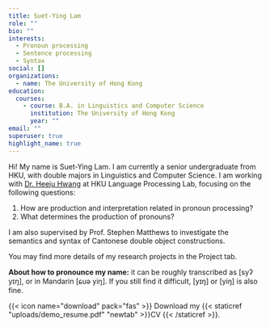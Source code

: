 ```yaml
---
title: Suet-Ying Lam
role: ""
bio: ""
interests:
  - Pronoun processing
  - Sentence processing
  - Syntax
social: []
organizations:
  - name: The University of Hong Kong
education:
  courses:
    - course: B.A. in Linguistics and Computer Science
      institution: The University of Hong Kong
      year: ""
email: ""
superuser: true
highlight_name: true
---
```

Hi! My name is Suet-Ying Lam. I am currently a senior undergraduate from HKU, with double majors in Linguistics and Computer Science. I am  working with [Dr. Heeju Hwang](https://sites.google.com/site/heejuhwang/home?authuser=0) at HKU Language Processing Lab, focusing on the following questions: 

1. How are production and interpretation related in pronoun processing?
2. What determines the production of pronouns?

I am also supervised by Prof. Stephen Matthews to investigate the semantics and syntax of Cantonese double object constructions. 

You may find more details of my research projects in the Project tab.

**About how to pronounce my name:** it can be roughly transcribed as \[syʔ yɪŋ], or in Mandarin \[ɕuə yiŋ]. If you still find it difficult, \[yɪŋ] or \[yiŋ] is also fine.

{{< icon name="download" pack="fas" >}} Download my {{< staticref "uploads/demo_resume.pdf" "newtab" >}}CV {{< /staticref >}}.